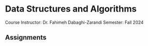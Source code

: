 # Data Structures and Algorithms
Course Instructor: Dr. Fahimeh Dabaghi-Zarandi
Semester: Fall 2024

## Assignments
